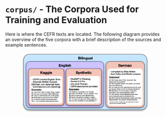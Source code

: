 # `corpus/` - The Corpora Used for Training and Evaluation

Here is where the CEFR texts are located. The following diagram provides an overview of the five corpora with a brief description of the sources and example sentences.

<p align="center">
  <img src="../corpora.png" alt="Pipeline" width="80%">
</p>
